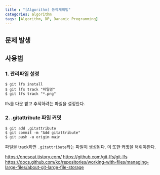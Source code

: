 ```yaml
---
title : "[Algorithm] 동적계획법"
categories: algorithm
tags: [Algorithm, DP, Danamic Programming]
---
```


## 문제 발생


## 사용법
### 1. 관리파일 설정
```
$ git lfs install
$ git lfs track "파일명"
$ git lfs track "*.png"
```
lfs를 다운 받고 추적하려는 파일을 설정한다.

### 2. .gitattribute 파일 커밋
```
$ git add .gitattribute
$ git commit -m "Add gitattribute"
$ git push -u origin main
```
파일을 track하면 `.gitattribute`라는 파일이 생성된다. 이 또한 커밋을 해줘야한다.

<div class="Reference">
<div class="callout-header"> </div>
<p>
<a href="https://oneseat.tistory.com/entry/Github%EC%97%90-100MB%EA%B0%80-%EB%84%98%EB%8A%94-%ED%8C%8C%EC%9D%BC%EC%9D%84-%EC%B6%94%EA%B0%80%ED%95%A0-%EB%95%8C-%EC%83%9D%EA%B8%B0%EB%8A%94-%EB%AC%B8%EC%A0%9C-%ED%95%B4%EA%B2%B0%ED%95%98%EA%B8%B0" >https://oneseat.tistory.com/</a>
<a href="https://github.com/git-lfs/git-lfs">https://github.com/git-lfs/git-lfs</a>
<a href="https://docs.github.com/ko/repositories/working-with-files/managing-large-files/about-git-large-file-storage">https://docs.github.com/ko/repositories/working-with-files/managing-large-files/about-git-large-file-storage</a>
</p>
</div>